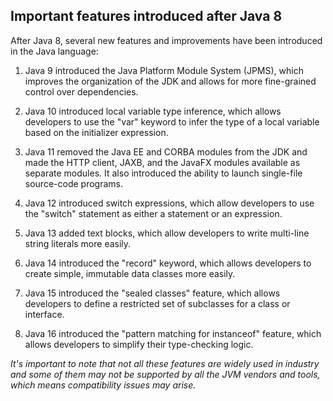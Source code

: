 ## Important features introduced after Java 8

After Java 8, several new features and improvements have been introduced in the Java language:

1. Java 9 introduced the Java Platform Module System (JPMS), which improves the organization of the JDK and allows for more fine-grained control over dependencies.

2. Java 10 introduced local variable type inference, which allows developers to use the "var" keyword to infer the type of a local variable based on the initializer expression.

3. Java 11 removed the Java EE and CORBA modules from the JDK and made the HTTP client, JAXB, and the JavaFX modules available as separate modules. It also introduced the ability to launch single-file source-code programs.

4. Java 12 introduced switch expressions, which allow developers to use the "switch" statement as either a statement or an expression.

5. Java 13 added text blocks, which allow developers to write multi-line string literals more easily.

6. Java 14 introduced the "record" keyword, which allows developers to create simple, immutable data classes more easily.

7. Java 15 introduced the "sealed classes" feature, which allows developers to define a restricted set of subclasses for a class or interface.

8. Java 16 introduced the "pattern matching for instanceof" feature, which allows developers to simplify their type-checking logic.

_It's important to note that not all these features are widely used in industry and some of them may not be supported by all the JVM vendors and tools, which means compatibility issues may arise._
